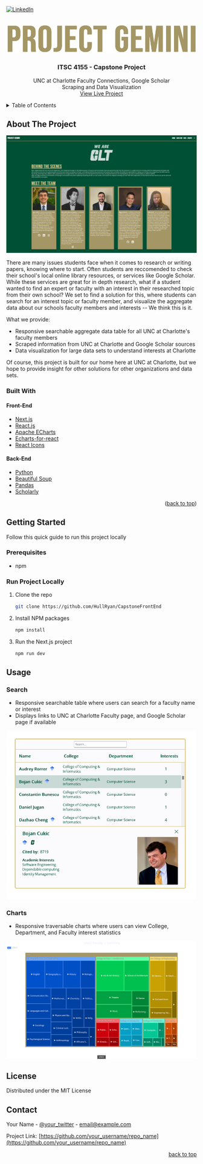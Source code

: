 <div id="top"></div>

<!-- PROJECT SHIELDS -->

[![LinkedIn][linkedin-shield]][linkedin-url]

<!-- PROJECT LOGO -->
<br />
<div align="center">
  <a href="https://github.com/othneildrew/Best-README-Template">
    <img src="public/logos/logo.png" alt="Logo">
  </a>

  <h3 align="center">ITSC 4155 - Capstone Project</h3>

  <p align="center">
    UNC at Charlotte Faculty Connections, Google Scholar
    <br/>
    Scraping and Data Visualization
    <br />
    <a href="https://capstone-front-end-lime.vercel.app/">View Live Project</a>

</div>

<!-- TABLE OF CONTENTS -->
<details>
  <summary>Table of Contents</summary>
  <ol>
    <li>
      <a href="#about-the-project">About The Project</a>
      <ul>
        <li><a href="#built-with">Built With</a></li>
      </ul>
    </li>
    <li>
      <a href="#getting-started">Getting Started</a>
      <ul>
        <li><a href="#prerequisites">Prerequisites</a></li>
        <li><a href="#installation">Installation</a></li>
      </ul>
    </li>
    <li><a href="#usage">Usage</a></li>
    <li><a href="#roadmap">Roadmap</a></li>
    <li><a href="#contributing">Contributing</a></li>
    <li><a href="#license">License</a></li>
    <li><a href="#contact">Contact</a></li>
    <li><a href="#acknowledgments">Acknowledgments</a></li>
  </ol>
</details>

<!-- ABOUT THE PROJECT -->

## About The Project

[![Home Page Screenshot][home-screenshot]](https://capstone-front-end-lime.vercel.app/)

There are many issues students face when it comes to research or writing papers, knowing where to start. Often students are reccomended to check their school's local online library resources, or services like Google Scholar. While these services are great for in depth research, what if a student wanted to find an expert or faculty with an interest in their researched topic from their own school? We set to find a solution for this, where students can search for an interest topic or faculty member, and visualize the aggregate data about our schools faculty members and interests -- We think this is it.

What we provide:

- Responsive searchable aggregate data table for all UNC at Charlotte's faculty members
- Scraped information from UNC at Charlotte and Google Scholar sources
- Data visualization for large data sets to understand interests at Charlotte

Of course, this project is built for our home here at UNC at Charlotte, but we hope to provide insight for other solutions for other organizations and data sets.

### Built With

#### Front-End

- [Next.js](https://nextjs.org/)
- [React.js](https://reactjs.org/)
- [Apache ECharts](https://echarts.apache.org/en/index.html/)
- [Echarts-for-react](https://www.npmjs.com/package/echarts-for-react/)
- [React Icons](https://react-icons.github.io/react-icons/)

#### Back-End

- [Python](https://www.python.org/)
- [Beautiful Soup](https://beautiful-soup-4.readthedocs.io/en/latest/)
- [Pandas](https://pandas.pydata.org/)
- [Scholarly](https://scholarly.readthedocs.io/en/stable/quickstart.html)

<p align="right">(<a href="#top">back to top</a>)</p>

<!-- GETTING STARTED -->

## Getting Started

Follow this quick guide to run this project locally

### Prerequisites

- npm

### Run Project Locally

1. Clone the repo

   ```sh
   git clone https://github.com/HullRyan/CapstoneFrontEnd
   ```

2. Install NPM packages

   ```sh
   npm install
   ```

3. Run the Next.js project

   ```sh
   npm run dev
   ```

<!-- USAGE EXAMPLES -->

## Usage

### Search

- Responsive searchable table where users can search for a faculty name or interest
- Displays links to UNC at Charlotte Faculty page, and Google Scholar page if available

[![Search Page Screenshot][search-screenshot]](https://capstone-front-end-lime.vercel.app/data)

### Charts

- Responsive traversable charts where users can view College, Department, and Faculty interest statistics

[![Charts Page Screenshot][charts-screenshot]](https://capstone-front-end-lime.vercel.app/charts)

<!-- LICENSE -->

## License

Distributed under the MIT License

<!-- CONTACT -->

## Contact

Your Name - [@your_twitter](https://twitter.com/your_username) - email@example.com

Project Link: [https://github.com/your_username/repo_name](https://github.com/your_username/repo_name)

<p align="right"><a href="#top">back to top</a></p>

<!-- MARKDOWN LINKS & IMAGES -->
<!-- https://www.markdownguide.org/basic-syntax/#reference-style-links -->

[linkedin-shield]: https://img.shields.io/badge/-LinkedIn-black.svg?style=for-the-badge&logo=linkedin&colorB=555
[linkedin-url]: https://www.linkedin.com/in/ryan-hull-478b64178
[home-screenshot]: public/images/home-screenshot.png
[search-screenshot]: public/images/search-screenshot.png
[charts-screenshot]: public/images/charts-screenshot.png
